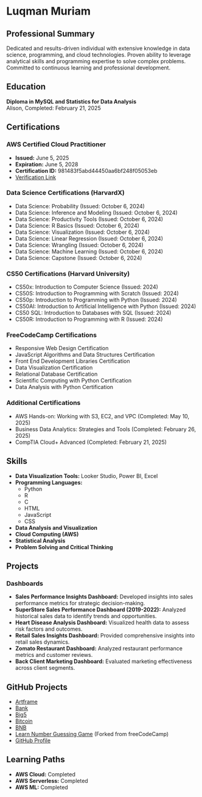 # Luqman Muriam

## Professional Summary
Dedicated and results-driven individual with extensive knowledge in data science, programming, and cloud technologies. Proven ability to leverage analytical skills and programming expertise to solve complex problems. Committed to continuous learning and professional development.

## Education
**Diploma in MySQL and Statistics for Data Analysis**  
Alison, Completed: February 21, 2025

## Certifications

### AWS Certified Cloud Practitioner
- **Issued:** June 5, 2025  
- **Expiration:** June 5, 2028  
- **Certification ID:** 981483f5abd44450aa6bf248f05053eb  
- [Verification Link](https://aws.amazon.com/verification)

### Data Science Certifications (HarvardX)
- Data Science: Probability (Issued: October 6, 2024)
- Data Science: Inference and Modeling (Issued: October 6, 2024)
- Data Science: Productivity Tools (Issued: October 6, 2024)
- Data Science: R Basics (Issued: October 6, 2024)
- Data Science: Visualization (Issued: October 6, 2024)
- Data Science: Linear Regression (Issued: October 6, 2024)
- Data Science: Wrangling (Issued: October 6, 2024)
- Data Science: Machine Learning (Issued: October 6, 2024)
- Data Science: Capstone (Issued: October 6, 2024)

### CS50 Certifications (Harvard University)
- CS50x: Introduction to Computer Science (Issued: 2024)
- CS50S: Introduction to Programming with Scratch (Issued: 2024)
- CS50p: Introduction to Programming with Python (Issued: 2024)
- CS50AI: Introduction to Artificial Intelligence with Python (Issued: 2024)
- CS50 SQL: Introduction to Databases with SQL (Issued: 2024)
- CS50R: Introduction to Programming with R (Issued: 2024)

### FreeCodeCamp Certifications
- Responsive Web Design Certification
- JavaScript Algorithms and Data Structures Certification
- Front End Development Libraries Certification
- Data Visualization Certification
- Relational Database Certification
- Scientific Computing with Python Certification
- Data Analysis with Python Certification

### Additional Certifications
- AWS Hands-on: Working with S3, EC2, and VPC (Completed: May 10, 2025)
- Business Data Analytics: Strategies and Tools (Completed: February 26, 2025)
- CompTIA Cloud+ Advanced (Completed: February 21, 2025)

## Skills
- **Data Visualization Tools:** Looker Studio, Power BI, Excel
- **Programming Languages:**
  - Python
  - R
  - C
  - HTML
  - JavaScript
  - CSS
- **Data Analysis and Visualization**
- **Cloud Computing (AWS)**
- **Statistical Analysis**
- **Problem Solving and Critical Thinking**

## Projects

### Dashboards
- **Sales Performance Insights Dashboard:** Developed insights into sales performance metrics for strategic decision-making.
- **SuperStore Sales Performance Dashboard (2019-2022):** Analyzed historical sales data to identify trends and opportunities.
- **Heart Disease Analysis Dashboard:** Visualized health data to assess risk factors and outcomes.
- **Retail Sales Insights Dashboard:** Provided comprehensive insights into retail sales dynamics.
- **Zomato Restaurant Dashboard:** Analyzed restaurant performance metrics and customer reviews.
- **Back Client Marketing Dashboard:** Evaluated marketing effectiveness across client segments.

## GitHub Projects
- [Artframe](https://github.com/Muriam6607/artframe)
- [Bank](https://github.com/Muriam6607/bank)
- [Big5](https://github.com/Muriam6607/big5)
- [Bitcoin](https://github.com/Muriam6607/bitcoin)
- [BNB](https://github.com/Muriam6607/bnb)
- [Learn Number Guessing Game](https://github.com/Muriam6607/learn-number-guessing-game) (Forked from freeCodeCamp)
- [GitHub Profile](https://github.com/Muriam6607)

## Learning Paths
- **AWS Cloud:** Completed
- **AWS Serverless:** Completed
- **AWS ML:** Completed
